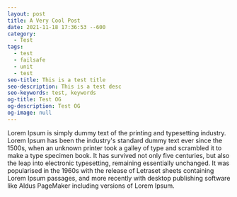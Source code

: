 ```yaml
---
layout: post
title: A Very Cool Post
date: 2021-11-18 17:36:53 --600
category:
  - Test
tags:
  - test
  - failsafe
  - unit
  - test
seo-title: This is a test title
seo-description: This is a test desc
seo-keywords: test, keywords
og-title: Test OG
og-description: Test OG
og-image: null
---
```

Lorem Ipsum is simply dummy text of the printing and typesetting industry. Lorem Ipsum has been the industry's standard dummy text ever since the 1500s, when an unknown printer took a galley of type and scrambled it to make a type specimen book. It has survived not only five centuries, but also the leap into electronic typesetting, remaining essentially unchanged. It was popularised in the 1960s with the release of Letraset sheets containing Lorem Ipsum passages, and more recently with desktop publishing software like Aldus PageMaker including versions of Lorem Ipsum.